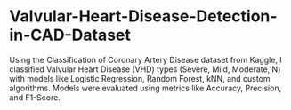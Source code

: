 # Valvular-Heart-Disease-Detection-in-CAD-Dataset
Using the Classification of Coronary Artery Disease dataset from Kaggle, I classified Valvular Heart Disease (VHD) types (Severe, Mild, Moderate, N) with models like Logistic Regression, Random Forest, kNN, and custom algorithms. Models were evaluated using metrics like Accuracy, Precision, and F1-Score.
